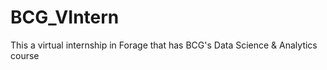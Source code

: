 # BCG_VIntern
This a virtual internship in Forage that has BCG's Data Science &amp; Analytics course
